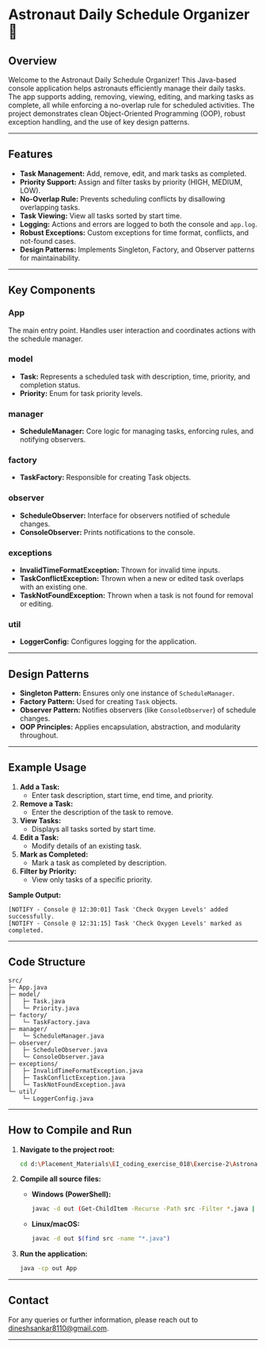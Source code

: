 # Astronaut Daily Schedule Organizer 🚀

## Overview

Welcome to the Astronaut Daily Schedule Organizer! This Java-based console application helps astronauts efficiently manage their daily tasks. The app supports adding, removing, viewing, editing, and marking tasks as complete, all while enforcing a no-overlap rule for scheduled activities. The project demonstrates clean Object-Oriented Programming (OOP), robust exception handling, and the use of key design patterns.

---

## Features

- **Task Management:** Add, remove, edit, and mark tasks as completed.
- **Priority Support:** Assign and filter tasks by priority (HIGH, MEDIUM, LOW).
- **No-Overlap Rule:** Prevents scheduling conflicts by disallowing overlapping tasks.
- **Task Viewing:** View all tasks sorted by start time.
- **Logging:** Actions and errors are logged to both the console and `app.log`.
- **Robust Exceptions:** Custom exceptions for time format, conflicts, and not-found cases.
- **Design Patterns:** Implements Singleton, Factory, and Observer patterns for maintainability.

---

## Key Components

### App

The main entry point. Handles user interaction and coordinates actions with the schedule manager.

### model

- **Task:** Represents a scheduled task with description, time, priority, and completion status.
- **Priority:** Enum for task priority levels.

### manager

- **ScheduleManager:** Core logic for managing tasks, enforcing rules, and notifying observers.

### factory

- **TaskFactory:** Responsible for creating Task objects.

### observer

- **ScheduleObserver:** Interface for observers notified of schedule changes.
- **ConsoleObserver:** Prints notifications to the console.

### exceptions

- **InvalidTimeFormatException:** Thrown for invalid time inputs.
- **TaskConflictException:** Thrown when a new or edited task overlaps with an existing one.
- **TaskNotFoundException:** Thrown when a task is not found for removal or editing.

### util

- **LoggerConfig:** Configures logging for the application.

---

## Design Patterns

- **Singleton Pattern:** Ensures only one instance of `ScheduleManager`.
- **Factory Pattern:** Used for creating `Task` objects.
- **Observer Pattern:** Notifies observers (like `ConsoleObserver`) of schedule changes.
- **OOP Principles:** Applies encapsulation, abstraction, and modularity throughout.

---

## Example Usage

1. **Add a Task:**
   - Enter task description, start time, end time, and priority.
2. **Remove a Task:**
   - Enter the description of the task to remove.
3. **View Tasks:**
   - Displays all tasks sorted by start time.
4. **Edit a Task:**
   - Modify details of an existing task.
5. **Mark as Completed:**
   - Mark a task as completed by description.
6. **Filter by Priority:**
   - View only tasks of a specific priority.

**Sample Output:**
```
[NOTIFY - Console @ 12:30:01] Task 'Check Oxygen Levels' added successfully.
[NOTIFY - Console @ 12:31:15] Task 'Check Oxygen Levels' marked as completed.
```

---

## Code Structure

```
src/
├─ App.java
├─ model/
│   ├─ Task.java
│   └─ Priority.java
├─ factory/
│   └─ TaskFactory.java
├─ manager/
│   └─ ScheduleManager.java
├─ observer/
│   ├─ ScheduleObserver.java
│   └─ ConsoleObserver.java
├─ exceptions/
│   ├─ InvalidTimeFormatException.java
│   ├─ TaskConflictException.java
│   └─ TaskNotFoundException.java
└─ util/
    └─ LoggerConfig.java
```

---

## How to Compile and Run

1. **Navigate to the project root:**
   ```sh
   cd d:\Placement_Materials\EI_coding_exercise_018\Exercise-2\AstronautDailyScheduleOrganizer
   ```

2. **Compile all source files:**
   - **Windows (PowerShell):**
     ```sh
     javac -d out (Get-ChildItem -Recurse -Path src -Filter *.java | ForEach-Object { $_.FullName })
     ```
   - **Linux/macOS:**
     ```sh
     javac -d out $(find src -name "*.java")
     ```

3. **Run the application:**
   ```sh
   java -cp out App
   ```

---

## Contact

For any queries or further information, please reach out to [dineshsankar8110@gmail.com](mailto:dineshsankar8110@gmail.com).

---
